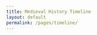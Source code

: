 ```yaml
---
title: Medieval History Timeline
layout: default
permalink: /pages/timeline/
---
```


<div id="timeline-root"></div>

<script src="https://cdnjs.cloudflare.com/ajax/libs/react/18.2.0/umd/react.production.min.js"></script>
<script src="https://cdnjs.cloudflare.com/ajax/libs/react-dom/18.2.0/umd/react-dom.production.min.js"></script>
<script src="/assets/js/components/Timeline.jsx"></script>

<script>
const container = document.getElementById('timeline-root');
const root = ReactDOM.createRoot(container);
root.render(React.createElement(Timeline));
</script>
